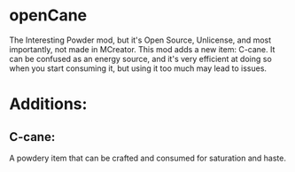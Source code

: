 # openCane

The Interesting Powder mod, but it's Open Source, Unlicense, and most importantly, not made in MCreator.
This mod adds a new item: C-cane. It can be confused as an energy source, and it's very efficient at doing so when you start consuming it, but using it too much may lead to issues.

# Additions:

## C-cane:

A powdery item that can be crafted and consumed for saturation and haste.

<!-- Planned Features

## C-plant

A plant used to craft C-cane

## C-bag (?)

A bundle-like bag you can use to store C-cane or C-plant

## C-table

A villager profession table that can be used to generate or turn villagers into a type that sells C-cane.

-->